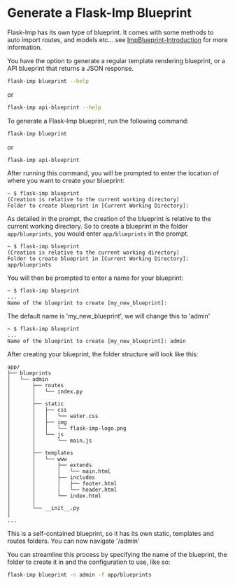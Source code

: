 # Generate a Flask-Imp Blueprint

Flask-Imp has its own type of blueprint. It comes with some methods to auto import routes, and models etc... see
[ImpBlueprint-Introduction](../ImpBlueprint/ImpBlueprint-Introduction.md) for more information.

You have the option to generate a regular template rendering blueprint, or a API blueprint that returns a JSON response.

```bash
flask-imp blueprint --help
```
or
```bash
flask-imp api-blueprint --help
```

To generate a Flask-Imp blueprint, run the following command:

```bash
flask-imp blueprint
```
or
```bash
flask-imp api-blueprint
```

After running this command, you will be prompted to enter the location of where you want to create your blueprint:

```text
~ $ flask-imp blueprint
(Creation is relative to the current working directory)
Folder to create blueprint in [Current Working Directory]:
```

As detailed in the prompt, the creation of the blueprint is relative to the current working directory. So to create a
blueprint in the folder `app/blueprints`, you would enter `app/blueprints` in the prompt.

```text
~ $ flask-imp blueprint
(Creation is relative to the current working directory)
Folder to create blueprint in [Current Working Directory]: app/blueprints
```

You will then be prompted to enter a name for your blueprint:

```text
~ $ flask-imp blueprint
...
Name of the blueprint to create [my_new_blueprint]:
```

The default name is 'my_new_blueprint', we will change this to 'admin'

```text
~ $ flask-imp blueprint
...
Name of the blueprint to create [my_new_blueprint]: admin
```

After creating your blueprint, the folder structure will look like this:

```text
app/
├── blueprints
│   └── admin
│       ├── routes
│       │   └── index.py
│       │
│       ├── static
│       │   ├── css
│       │   │   └── water.css
│       │   ├── img
│       │   │   └── flask-imp-logo.png
│       │   └── js
│       │       └── main.js
│       │
│       ├── templates
│       │   └── www
│       │       ├── extends
│       │       │   └── main.html
│       │       ├── includes
│       │       │   ├── footer.html
│       │       │   └── header.html
│       │       └── index.html
│       │
│       └── __init__.py
│
...
```

This is a self-contained blueprint, so it has its own static, templates and routes folders.
You can now navigate '/admin'

You can streamline this process by specifying the name of the blueprint, the folder to
create it in and the configuration to use, like so:

```bash
flask-imp blueprint -n admin -f app/blueprints
```

